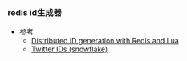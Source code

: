 ### redis id生成器

* 参考
    * [Distributed ID generation with Redis and Lua](https://blog.intenthq.com/blog/distributed-id-generation-with-redis-and-lua)
    * [Twitter IDs (snowflake)]()